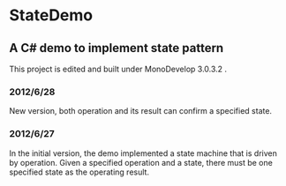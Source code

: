 StateDemo
=========

## A C# demo to implement state pattern ##
This project is edited and built under MonoDevelop 3.0.3.2 .
### 2012/6/28 ###
New version, both operation and its result can confirm a specified state.

### 2012/6/27 ###
In the initial version, the demo implemented a state machine that is driven by operation. 
Given a specified operation and a state, there must be one specified state as the operating result.
